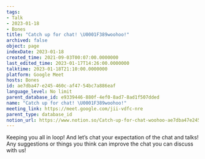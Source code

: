 ```yaml
---
tags:
- Talk
- 2023-01-18
- Bones
title: "Catch up for chat! \U0001F389woohoo!"
archived: false
object: page
indexDate: 2023-01-18
created_time: 2021-09-03T00:07:00.0000000
last_edited_time: 2023-01-17T14:26:00.0000000
talktime: 2023-01-18T21:10:00.0000000
platform: Google Meet
hosts: Bones
id: ae7dba47-e245-460c-af47-54bc7a886eaf
language_level: No limit
parent_database_id: e9339446-880f-4ef0-8ad7-8ad1f507dded
name: "Catch up for chat! \U0001F389woohoo!"
meeting_link: https://meet.google.com/jii-vdfc-nre
parent_type: database_id
notion_url: https://www.notion.so/Catch-up-for-chat-woohoo-ae7dba47e245460caf4754bc7a886eaf
---
```


Keeping you all in loop! And let’s chat your expectation of the chat and talks!
Any suggestions or things you think can improve the chat you can discuss with us!





